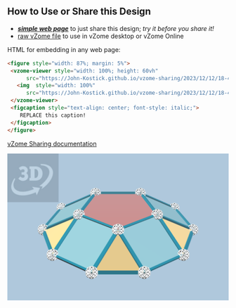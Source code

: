 
## How to Use or Share this Design

 - [***simple web page***](<https://John-Kostick.github.io/vzome-sharing/2023/12/12/18-41-30-J31-Pentagonal-gyrobicupola-Golden/>) to just share this design; *try it before you share it!*
 - [raw vZome file](<https://raw.githubusercontent.com/John-Kostick/vzome-sharing/main/2023/12/12/18-41-30-J31-Pentagonal-gyrobicupola-Golden/J31-Pentagonal-gyrobicupola-Golden.vZome>) to use in vZome desktop or vZome Online
 
 HTML for embedding in any web page:
 ```html
<figure style="width: 87%; margin: 5%">
  <vzome-viewer style="width: 100%; height: 60vh"
       src="https://John-Kostick.github.io/vzome-sharing/2023/12/12/18-41-30-J31-Pentagonal-gyrobicupola-Golden/J31-Pentagonal-gyrobicupola-Golden.vZome" >
    <img  style="width: 100%"
       src="https://John-Kostick.github.io/vzome-sharing/2023/12/12/18-41-30-J31-Pentagonal-gyrobicupola-Golden/J31-Pentagonal-gyrobicupola-Golden.png" >
  </vzome-viewer>
  <figcaption style="text-align: center; font-style: italic;">
     REPLACE this caption!
  </figcaption>
</figure>
 ```

[vZome Sharing documentation](https://vzome.github.io/vzome/sharing.html#how-it-works)

![Image](<J31-Pentagonal-gyrobicupola-Golden.png>)

